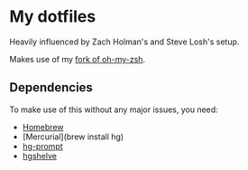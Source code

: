 # My dotfiles

Heavily influenced by Zach Holman's and Steve Losh's setup.

Makes use of my [fork of oh-my-zsh](https://github.com/strangnet/oh-my-zsh).

## Dependencies

To make use of this without any major issues, you need:

- [Homebrew](http://mxcl.github.com/homebrew/)
- [Mercurial](brew install hg)
- [hg-prompt](https://bitbucket.org/sjl/hg-prompt)
- [hgshelve](https://bitbucket.org/tksoh/hgshelve)
